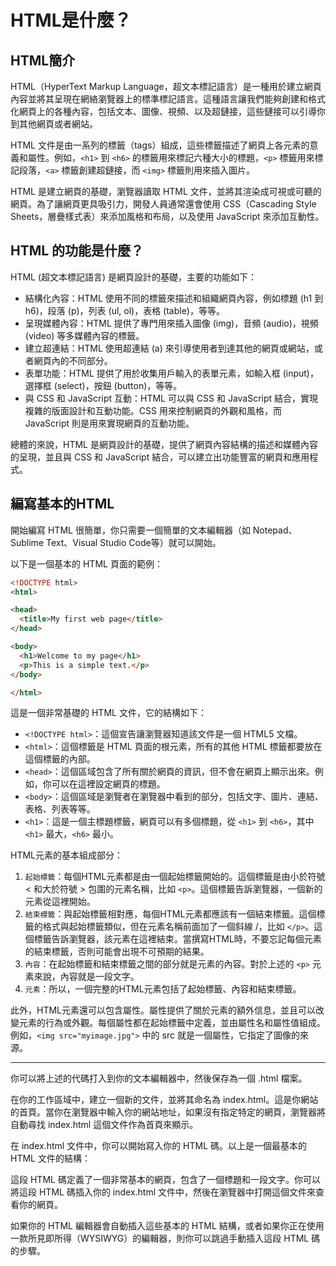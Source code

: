 # HTML是什麼？

## HTML簡介

HTML（HyperText Markup Language，超文本標記語言）是一種用於建立網頁內容並將其呈現在網絡瀏覽器上的標準標記語言。這種語言讓我們能夠創建和格式化網頁上的各種內容，包括文本、圖像、視頻、以及超鏈接，這些鏈接可以引導你到其他網頁或者網站。

HTML 文件是由一系列的標籤（tags）組成，這些標籤描述了網頁上各元素的意義和屬性。例如，`<h1>` 到 `<h6>` 的標籤用來標記六種大小的標題，`<p>` 標籤用來標記段落，`<a>` 標籤創建超鏈接，而 `<img>` 標籤則用來插入圖片。

HTML 是建立網頁的基礎，瀏覽器讀取 HTML 文件，並將其渲染成可視或可聽的網頁。為了讓網頁更具吸引力，開發人員通常還會使用 CSS（Cascading Style Sheets，層疊樣式表）來添加風格和布局，以及使用 JavaScript 來添加互動性。

## HTML 的功能是什麼？

HTML (超文本標記語言) 是網頁設計的基礎，主要的功能如下：

- 結構化內容：HTML 使用不同的標籤來描述和組織網頁內容，例如標題 (h1 到 h6)，段落 (p)，列表 (ul, ol)，表格 (table)，等等。
- 呈現媒體內容：HTML 提供了專門用來插入圖像 (img)，音頻 (audio)，視頻 (video) 等多媒體內容的標籤。
- 建立超連結：HTML 使用超連結 (a) 來引導使用者到達其他的網頁或網站，或者網頁內的不同部分。
- 表單功能：HTML 提供了用於收集用戶輸入的表單元素，如輸入框 (input)，選擇框 (select)，按鈕 (button)，等等。
- 與 CSS 和 JavaScript 互動：HTML 可以與 CSS 和 JavaScript 結合，實現複雜的版面設計和互動功能。CSS 用來控制網頁的外觀和風格，而 JavaScript 則是用來實現網頁的互動功能。

總體的來說，HTML 是網頁設計的基礎，提供了網頁內容結構的描述和媒體內容的呈現，並且與 CSS 和 JavaScript 結合，可以建立出功能豐富的網頁和應用程式。

## 編寫基本的HTML

開始編寫 HTML 很簡單，你只需要一個簡單的文本編輯器（如 Notepad、Sublime Text、Visual Studio Code等）就可以開始。

以下是一個基本的 HTML 頁面的範例：

```html
<!DOCTYPE html>
<html>

<head>
  <title>My first web page</title>
</head>

<body>
  <h1>Welcome to my page</h1>
  <p>This is a simple text.</p>
</body>

</html>
```

這是一個非常基礎的 HTML 文件，它的結構如下：

- `<!DOCTYPE html>`：這個宣告讓瀏覽器知道該文件是一個 HTML5 文檔。
- `<html>`：這個標籤是 HTML 頁面的根元素，所有的其他 HTML 標籤都要放在這個標籤的內部。
- `<head>`：這個區域包含了所有關於網頁的資訊，但不會在網頁上顯示出來。例如，你可以在這裡設定網頁的標題。
- `<body>`：這個區域是瀏覽者在瀏覽器中看到的部分，包括文字、圖片、連結、表格、列表等等。
- `<h1>`：這是一個主標題標籤，網頁可以有多個標題，從 `<h1>` 到 `<h6>`，其中 `<h1>` 最大，`<h6>` 最小。

HTML元素的基本組成部分：

1. `起始標籤`：每個HTML元素都是由一個起始標籤開始的。這個標籤是由小於符號 < 和大於符號 > 包圍的元素名稱，比如 `<p>`。這個標籤告訴瀏覽器，一個新的元素從這裡開始。
2. `結束標籤`：與起始標籤相對應，每個HTML元素都應該有一個結束標籤。這個標籤的格式與起始標籤類似，但在元素名稱前面加了一個斜線 /，比如 `</p>`。這個標籤告訴瀏覽器，該元素在這裡結束。當撰寫HTML時，不要忘記每個元素的結束標籤，否則可能會出現不可預期的結果。
3. `內容`：在起始標籤和結束標籤之間的部分就是元素的內容。對於上述的 `<p>` 元素來說，內容就是一段文字。
4. `元素`：所以，一個完整的HTML元素包括了起始標籤、內容和結束標籤。

此外，HTML元素還可以包含屬性。屬性提供了關於元素的額外信息，並且可以改變元素的行為或外觀。每個屬性都在起始標籤中定義，並由屬性名和屬性值組成。例如，`<img src="myimage.jpg">` 中的 src 就是一個屬性，它指定了圖像的來源。

---

你可以將上述的代碼打入到你的文本編輯器中，然後保存為一個 .html 檔案。

在你的工作區域中，建立一個新的文件，並將其命名為 index.html。這是你網站的首頁。當你在瀏覽器中輸入你的網站地址，如果沒有指定特定的網頁，瀏覽器將自動尋找 index.html 這個文件作為首頁來顯示。

在 index.html 文件中，你可以開始寫入你的 HTML 碼。以上是一個最基本的 HTML 文件的結構：

這段 HTML 碼定義了一個非常基本的網頁，包含了一個標題和一段文字。你可以將這段 HTML 碼插入你的 index.html 文件中，然後在瀏覽器中打開這個文件來查看你的網頁。

如果你的 HTML 編輯器會自動插入這些基本的 HTML 結構，或者如果你正在使用一款所見即所得（WYSIWYG）的編輯器，則你可以跳過手動插入這段 HTML 碼的步驟。
